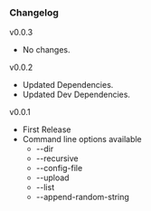 ### Changelog

v0.0.3

- No changes.

v0.0.2

- Updated Dependencies.
- Updated Dev Dependencies.

v0.0.1

- First Release
- Command line options available
  - --dir
  - --recursive
  - --config-file
  - --upload
  - --list
  - --append-random-string
